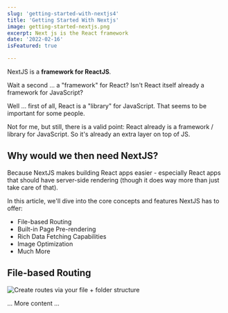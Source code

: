 ```yaml
---
slug: 'getting-started-with-nextjs4'
title: 'Getting Started With Nextjs'
image: getting-started-nextjs.png
excerpt: Next js is the React framework
date: '2022-02-16'  
isFeatured: true

---
```



NextJS is a **framework for ReactJS**.

Wait a second ... a "framework" for React? Isn't React itself already a framework for JavaScript?

Well ... first of all, React is a "library" for JavaScript. That seems to be important for some people.

Not for me, but still, there is a valid point: React already is a framework / library for JavaScript. So it's already an extra layer on top of JS.

## Why would we then need NextJS?

Because NextJS makes building React apps easier - especially React apps that should have server-side rendering (though it does way more than just take care of that).

In this article, we'll dive into the core concepts and features NextJS has to offer:

- File-based Routing
- Built-in Page Pre-rendering
- Rich Data Fetching Capabilities
- Image Optimization
- Much More

## File-based Routing
![Create routes via your file + folder structure](/images/posts/getting-started-with-nextjs4/nextjs-file-based-routing.png)

... More content ...